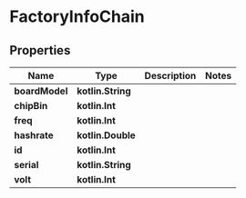 
# FactoryInfoChain

## Properties
| Name | Type | Description | Notes |
| ------------ | ------------- | ------------- | ------------- |
| **boardModel** | **kotlin.String** |  |  |
| **chipBin** | **kotlin.Int** |  |  |
| **freq** | **kotlin.Int** |  |  |
| **hashrate** | **kotlin.Double** |  |  |
| **id** | **kotlin.Int** |  |  |
| **serial** | **kotlin.String** |  |  |
| **volt** | **kotlin.Int** |  |  |



